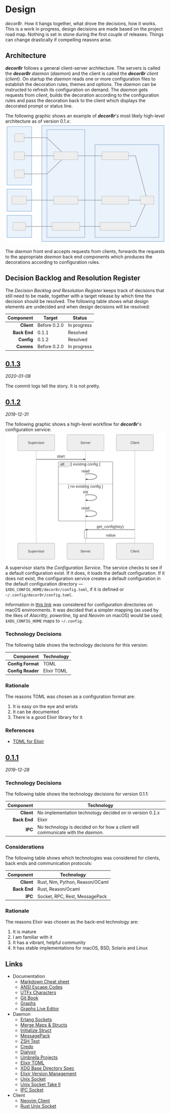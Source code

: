 # Design #
_decor8r_. How it hangs together, what drove the decisions, how it works. This is a work in progress, design decisions are made based on the project road map. Nothing is set in stone during the first couple of releases. Things can change drastically if compelling reasons arise.


## Architecture ##
_**decor8r**_ follows a general client-server architecture. The servers is called the _**decor8r**_ _daemon_ (_daemon_) and the client is called the _**decor8r**_ _client_ (_client_). On startup the _daemon_ reads one or more configuration files to establish the decoration rules, themes and options. The _daemon_ can be instructed to refresh its configuration on demand. The _daemon_ gets requests from _client_, builds the decoration according to the configuration rules and pass the decoration back to the client which displays the decorated prompt or status line.

The following graphic shows an example of _**decor8r**_'s most likely high-level architecture as of version 0.1.x:
![Alt decor8r Architecture](__design/decor8r-arch-20191229121452.svg)

The _daemon_ front end accepts requests from clients, forwards the requests to the appropriate _daemon_ back end components which produces the decorations according to configuration rules.


## Decision Backlog and Resolution Register ##
The _Decision Backlog and Resolution Register_ keeps track of decisions that still need to be made, together with a target release by which time the decision should be resolved. The following table shows what design elements are undecided and when design decisions will be resolved:

| Component     | Target        | Status
|           ---:|---            |---
| **Client**    | Before 0.2.0  | In progress
| **Back End**  | 0.1.1         | Resolved
| **Config**    | 0.1.2         | Resolved
| **Comms**     | Before 0.2.0  | In progress


## [0.1.3](https://github.com/axler8tor/decor8r/projects/1#card-31119404)
_2020-01-08_

The commit logs tell the story. It is not pretty.


## [0.1.2](https://github.com/axler8tor/decor8r/projects/1#card-31019946) ##
_2019-12-31_

The following graphic shows a high-level workflow for _**decor8r**_&apos;s configuration service:
![Alt Configuration Workflow](__design/decor8r-arch-20191231122058.svg)

A supervisor starts the _Configuration Service_. The service checks to see if a default configuration exist. If it does, it loads the default configuration. If it does not exist, the configuration service creates a default configuration in the default configuration directory &mdash; `$XDG_CONFIG_HOME/decor8r/config.toml`, if it is defined or `~/.config/decor8r/config.toml`.

Information in [this link](https://stackoverflow.com/questions/3373948/equivalents-of-xdg-config-home-and-xdg-data-home-on-mac-os-x) was considered for configuration directories on macOS environments. It was decided that a simpler mapping (as used by the likes of _Alacritty_, _powerline_, _tig_ and _Neovim_ on macOS) would be used;  `$XDG_CONFIG_HOME` maps to `~/.config`.

### Technology Decisions ###
The following table shows the technology decisions for this version:

| Component         | Technology
|               ---:|----
| **Config Format** | TOML
| **Config Reader** | Elixir TOML

### Rationale ###
The reasons TOML was chosen as a configuration format are:
1. It is easy on the eye and wrists
1. It can be documented
1. There is a good Elixir library for it

### References ###
+ [TOML for Elixir](https://github.com/bitwalker/toml-elixir)


## [0.1.1](https://github.com/axler8tor/decor8r/projects/1#card-30936560) ##
_2019-12-28_

### Technology Decisions ###
The following table shows the technology decisions for version 0.1.1:

| Component     | Technology
|           ---:|----
| **Client**    | No implementation technology decided on in version 0.1.x
| **Back End**  | Elixir
| **IPC**       | No technology is decided on for how a _client_ will communicate with the _daemon_.

### Considerations ###
The following table shows which technologies was considered for clients, back ends and communication protocols:

| Component     | Technology
|           ---:|---
| **Client**    | Rust, Nim, Python, Reason/OCaml
| **Back End**  | Rust, Reason/Ocaml
| **IPC**       | Socket, RPC, Rest, MessagePack

### Rationale ###
The reasons Elixir was chosen as the back-end technology are:
1. It is mature
1. I am familiar with it
1. It has a vibrant, helpful community
1. It has stable implementations for macOS, BSD, Solaris and Linux


## Links ##
+ Documentation
    + [Markdown Cheat sheet](https://github.com/adam-p/markdown-here/wiki/Markdown-Cheatsheet)
    + [ANSI Escape Codes](https://en.wikipedia.org/wiki/ANSI_escape_code)
    + [UTFx Characters](https://www.fileformat.info/info/charset/UTF-8/list.htm)
    + [Git Book](https://git-scm.com/book/en/v2)
    + [Graphs](https://mermaid-js.github.io/mermaid/#/)
    + [Graphs Live Editor](https://mermaid-js.github.io/mermaid-live-editor)
+ Daemon
    + [Erlang Sockets](https://learnyousomeerlang.com/buckets-of-sockets)
    + [Merge Maps & Structs](https://stackoverflow.com/questions/30997475/load-values-into-a-struct-from-a-map-in-elixir)
    + [Initialize Struct](https://stackoverflow.com/questions/30927635/in-elixir-how-do-you-initialize-a-struct-with-a-map-variable)
    + [MessagePack](https://msgpack.org/)
    + [ZSH Test](https://unix.stackexchange.com/questions/131716/start-zsh-with-a-custom-zshrc)
    + [Credo](https://github.com/rrrene/credo)
    + [Dialyxir](https://github.com/jeremyjh/dialyxir)
    + [Umbrella Projects](https://duckduckgo.com/?q=when+to+use+umbrella+project+elixir&t=braveed&ia=web)
    + [Elixir TOML](https://github.com/bitwalker/toml-elixir.git)
    + [XDG Base Directory Spec](https://specifications.freedesktop.org/basedir-spec/basedir-spec-latest.html)
    + [Elixir Version Management](https://github.com/aforward/version_tasks)
    + [Unix Socket](https://github.com/kbrw/neovim-elixir/blob/master/lib/link.ex)
    + [Unix Socket Take II](https://stackoverflow.com/questions/34711738/unix-domain-sockets-in-elixir)
    + [IPC Socket](https://en.wikipedia.org/wiki/Unix_domain_socket)
+ Client
    + [Neovim Client](https://github.com/kbrw/neovim-elixir)
    + [Rust Unix Socket](https://doc.rust-lang.org/std/os/unix/net/)
